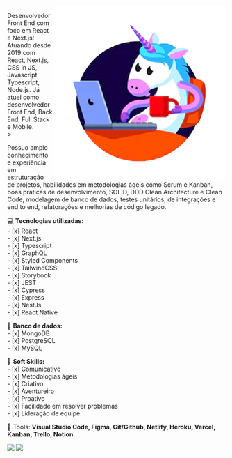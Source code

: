 <img src="./unicornImage.png" min-width="400px" max-width="400px" width="400px" align="right" alt="Felipe cartoon">

<p align="left"> 
  Desenvolvedor Front End com foco em React e Next.js!<br>
  Atuando desde 2019 com React, Next.js, CSS in JS, Javascript, Typescript, Node.js. Já atuei como desenvolvedor Front End, Back End, Full Stack e Mobile.<br>>

Possuo amplo conhecimento e experiência em estruturação de projetos, habilidades em metodologias ágeis como Scrum e Kanban, boas práticas de desenvolvimento, SOLID, DDD Clean Architecture e Clean Code, modelagem de banco de dados, testes unitários, de integrações e end to end, refatorações e melhorias de código legado.
</p>

<p align="left">
  💻 <strong>Tecnologias utilizadas:</strong><br>
      - [x] React<br>
      - [x] Next.js<br>
      - [x] Typescript<br>
      - [x] GraphQL<br>
      - [x] Styled Components<br>
      - [x] TailwindCSS<br>
      - [x] Storybook<br>
      - [x] JEST<br>
      - [x] Cypress<br>
      - [x] Express<br>
      - [x] NestJs<br>
      - [x] React Native<br>

  💾 <strong>Banco de dados:</strong><br>
      - [x] MongoDB<br>
      - [x] PostgreSQL<br>
      - [x] MySQL<br>
</p>

<p align="left">
  🦄 <strong>Soft Skills:</strong><br>
      - [x] Comunicativo<br>
      - [x] Metodologias ágeis<br>
      - [x] Criativo<br>
      - [x] Aventureiro<br>
      - [x] Proativo<br>
      - [x] Facilidade em resolver problemas<br>
      - [x] Lideração de equipe<br>
</p>

<p align="left">
  💼 Tools: <strong>Visual Studio Code, Figma, Git/Github, Netlify, Heroku, Vercel, Kanban, Trello, Notion</strong>
</p>

<p align="left">
  <a href="mailto:feliper.silva011@gmail.com" alt="Gmail">
  <img src="https://img.shields.io/badge/-Gmail-FF0000?style=flat-square&labelColor=FF0000&logo=gmail&logoColor=white&link=feliper.silva011@gmail.com" /></a>

  <a href="https://www.linkedin.com/in/fesilva-dev" alt="Linkedin">
  <img src="https://img.shields.io/badge/-Linkedin-0e76a8?style=flat-square&logo=Linkedin&logoColor=white&link=https://www.linkedin.com/in/fesilva-dev" /></a>
</p>  
